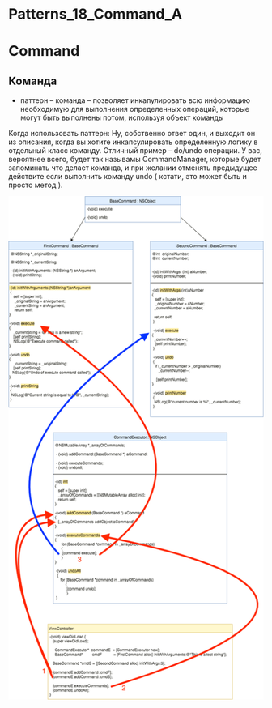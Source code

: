 # Patterns_18_Command_A

# Command
## Команда

- паттерн – команда – позволяет инкапулировать всю информацию необходимую для выполнения определенных операций, которые могут быть выполнены потом, используя объект команды

Когда использовать паттерн:
Ну, собственно ответ один, и выходит он из описания, когда вы хотите инкапсулировать определенную логику в отдельный класс команду. Отличный пример – do/undo операции. У вас, вероятнее всего, будет так называмы CommandManager, которые будет запоминать что делает команда, и при желании отменять предыдущее действите если выполнить команду undo ( кстати, это может быть и просто метод ).


![alt text](https://raw.githubusercontent.com/HackDeveloperUA/Patterns_18_Command_A/master/Patterns_18_Command/Patterns18.png)
